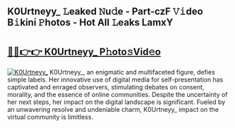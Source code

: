 ## K0Urtneyy_ 𝙻eaked 𝙽u𝚍e - Part-czF 𝚅𝚒deo B𝚒kini 𝙿hotos - Hot All 𝙻eaks LamxY

# <h2><a href="http://ld2tq1v.urlbe.top/?page=K0Urtneyy_">🔗🔗👉👉 K0Urtneyy_ P𝚑oto𝚜Vid𝚎o</a></h2>

[![K0Urtneyy_](https://i.imgur.com/eBuTRDB.gif)](http://ld2tq1v.urlbe.top/?page=K0Urtneyy_)
K0Urtneyy_, an enigmatic and multifaceted figure, defies simple labels. Her innovative use of digital media for self-presentation has captivated and enraged observers, stimulating debates on consent, morality, and the essence of online communities. Despite the uncertainty of her next steps, her impact on the digital landscape is significant. Fueled by an unwavering resolve and undeniable charm, K0Urtneyy_ impact on the virtual community is limitless.
